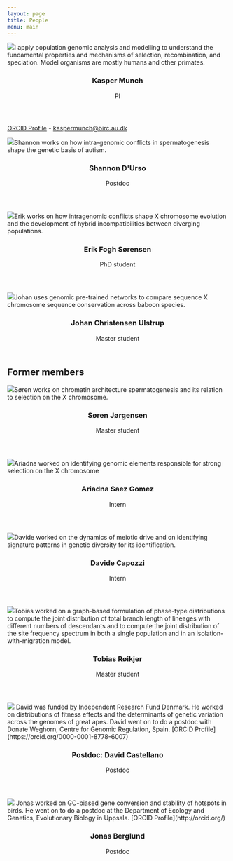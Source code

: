 ```yaml
---
layout: page
title: People
menu: main
---
```


<p><span class="image left"><img src="images/kasper_portrait.png" style="max-width:200px" /></span>I apply population genomic analysis and modelling to understand the fundamental properties and mechanisms of selection, recombination, and speciation. Model organisms are mostly humans and other primates.</p>

<header>
    <h3>Kasper Munch</h3>
    <p>PI</p>
</header>

[ORCID Profile](https://orcid.org/0000-0003-2880-6252) - 
[kaspermunch@birc.au.dk](mailto:kaspermunch@birc.au.dk)


<p><span class="image left"><img src="images/shannon.jpeg" style="max-width:200px" /></span>Shannon works on how intra-genomic conflicts in spermatogenesis shape the genetic basis of autism.</p>
<header>
    <h3>Shannon D'Urso</h3>
    <p>Postdoc</p>
</header>

<p><span class="image left"><img src="images/erik.png" style="max-width:200px" /></span>Erik works on how intragenomic conflicts shape X chromosome evolution and the development of hybrid incompatibilities between diverging populations.</p>
<header>
    <h3>Erik Fogh Sørensen</h3>
    <p>PhD student</p>
</header>

<p><span class="image left"><img src="images/placeholder.png" style="max-width:200px" /></span>Johan uses genomic pre-trained networks to compare sequence X chromosome sequence conservation across baboon species.</p>
<header>
    <h3>Johan Christensen Ulstrup</h3>
    <p>Master student</p>
</header>

## Former members

<p><span class="image left"><img src="images/placeholder.png" style="max-width:200px" /></span>Søren works on chromatin architecture spermatogenesis and its relation to selection on the X chromosome.</p>
<header>
    <h3>Søren Jørgensen</h3>
    <p>Master student</p>
</header>

<p><span class="image left"><img src="images/ariadna_intern.jpeg" style="max-width:200px" /></span>Ariadna worked on identifying genomic elements responsible for strong selection on the X chromosome</p>
<header>
    <h3>Ariadna Saez Gomez</h3>
    <p>Intern</p>
</header>

<p><span class="image left"><img src="images/davide_intern.jpeg" style="max-width:200px" /></span>Davide worked on the dynamics of meiotic drive and on identifying signature patterns in genetic diversity for its identification.</p> 
<header>
    <h3>Davide Capozzi</h3>
    <p>Intern</p>
</header>

<p><span class="image left"><img src="images/tobias.png" style="max-width:200px" /></span>Tobias worked on a graph-based formulation of phase-type distributions to compute the joint distribution of total branch length of lineages with different numbers of descendants and to compute the joint distribution of the site frequency spectrum in both a single population and in an isolation-with-migration model.</p>
<header>
    <h3>Tobias Røikjer</h3>
    <p>Master student</p>
</header>

<p><span class="image left"><img src="images/david_castellano3.png" style="max-width:200px" /></span> David was funded by Independent Research Fund Denmark. He worked on distributions of fitness effects and the determinants of genetic variation across the genomes of great apes. David went on to do a postdoc with Donate Weghorn, Centre for Genomic Regulation, Spain. [ORCID Profile](https://orcid.org/0000-0001-8778-6007)</p>
<header>
    <h3>Postdoc: David Castellano</h3>
    <p>Postdoc</p>
</header>

<p><span class="image left"><img src="images/jonas_berglund2.png" style="max-width:200px" /></span> Jonas worked on GC-biased gene conversion and stability of hotspots in birds. He went on to do a postdoc at the Department of Ecology and Genetics, Evolutionary Biology in Uppsala. [ORCID Profile](http://orcid.org/)</p>
<header>
    <h3>Jonas Berglund</h3>
    <p>Postdoc</p>
</header>



